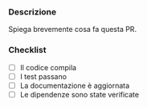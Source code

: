 ### Descrizione
Spiega brevemente cosa fa questa PR.

### Checklist
- [ ] Il codice compila
- [ ] I test passano
- [ ] La documentazione è aggiornata
- [ ] Le dipendenze sono state verificate
